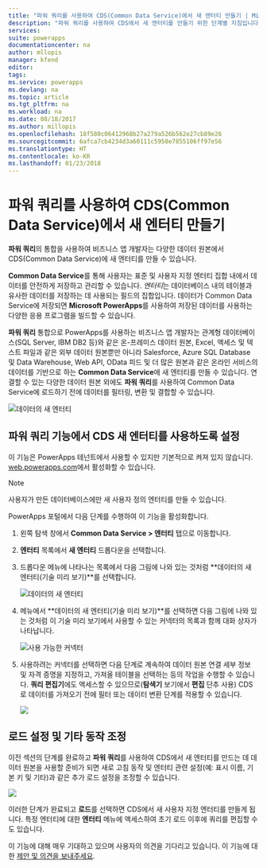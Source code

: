 ```yaml
---
title: "파워 쿼리를 사용하여 CDS(Common Data Service)에서 새 엔터티 만들기 | Microsoft Docs"
description: "파워 쿼리를 사용하여 CDS에서 새 엔터티를 만들기 위한 단계별 지침입니다."
services: 
suite: powerapps
documentationcenter: na
author: mllopis
manager: kfend
editor: 
tags: 
ms.service: powerapps
ms.devlang: na
ms.topic: article
ms.tgt_pltfrm: na
ms.workload: na
ms.date: 08/18/2017
ms.author: millopis
ms.openlocfilehash: 18f580c06412968b27a279a526b562e27cb89e26
ms.sourcegitcommit: 6afca7cb4234d3a60111c5950e7855106ff97e56
ms.translationtype: HT
ms.contentlocale: ko-KR
ms.lasthandoff: 01/23/2018
---
```

# <a name="create-new-entities-in-the-common-data-service-cds-using-power-query"></a>파워 쿼리를 사용하여 CDS(Common Data Service)에서 새 엔터티 만들기
**파워 쿼리**의 통합을 사용하여 비즈니스 앱 개발자는 다양한 데이터 원본에서 CDS(Common Data Service)에 새 엔터티를 만들 수 있습니다.

**Common Data Service**를 통해 사용자는 표준 및 사용자 지정 엔터티 집합 내에서 데이터를 안전하게 저장하고 관리할 수 있습니다. *엔터티*는 데이터베이스 내의 테이블과 유사한 데이터를 저장하는 데 사용되는 필드의 집합입니다. 데이터가 Common Data Service에 저장되면 **Microsoft PowerApps**를 사용하여 저장된 데이터를 사용하는 다양한 응용 프로그램을 빌드할 수 있습니다.

**파워 쿼리** 통합으로 PowerApps를 사용하는 비즈니스 앱 개발자는 관계형 데이터베이스(SQL Server, IBM DB2 등)와 같은 온-프레미스 데이터 원본, Excel, 액세스 및 텍스트 파일과 같은 외부 데이터 원본뿐만 아니라 Salesforce, Azure SQL Database 및 Data Warehouse, Web API, OData 피드 및 더 많은 원본과 같은 온라인 서비스의 데이터를 기반으로 하는 **Common Data Service**에 새 엔터티를 만들 수 있습니다. 연결할 수 있는 다양한 데이터 원본 외에도 **파워 쿼리**를 사용하여 Common Data Service에 로드하기 전에 데이터를 필터링, 변환 및 결합할 수 있습니다.

![데이터의 새 엔터티](media/data-platform-cds-newentity-pq/data-platform-cds-pq-01.jpg)

## <a name="enabling-the-cds-new-entities-from-power-query-feature"></a>파워 쿼리 기능에서 CDS 새 엔터티를 사용하도록 설정
이 기능은 PowerApps 테넌트에서 사용할 수 있지만 기본적으로 켜져 있지 않습니다. [web.powerapps.com](https://aka.ms/pqocds)에서 활성화할 수 있습니다.

> [!NOTE]
> 사용자가 만든 데이터베이스에만 새 사용자 정의 엔터티를 만들 수 있습니다.

PowerApps 포털에서 다음 단계를 수행하여 이 기능을 활성화합니다.

1. 왼쪽 탐색 창에서 **Common Data Service > 엔터티** 탭으로 이동합니다.

2. **엔터티** 목록에서 **새 엔터티** 드롭다운을 선택합니다.

3. 드롭다운 메뉴에 나타나는 목록에서 다음 그림에 나와 있는 것처럼 **데이터의 새 엔터티(기술 미리 보기)**를 선택합니다.
   
    ![데이터의 새 엔터티](media/data-platform-cds-newentity-pq/data-platform-cds-pq-02.jpg)
4. 메뉴에서 **데이터의 새 엔터티(기술 미리 보기)**를 선택하면 다음 그림에 나와 있는 것처럼 이 기술 미리 보기에서 사용할 수 있는 커넥터의 목록과 함께 대화 상자가 나타납니다.
   
   ![사용 가능한 커넥터](media/data-platform-cds-newentity-pq/data-platform-cds-pq-03.jpg)
5. 사용하려는 커넥터를 선택하면 다음 단계로 계속하여 데이터 원본 연결 세부 정보 및 자격 증명을 지정하고, 가져올 테이블을 선택하는 등의 작업을 수행할 수 있습니다. **쿼리 편집기**에도 액세스할 수 있으므로(**탐색기** 보기에서 **편집** 단추 사용) CDS로 데이터를 가져오기 전에 필터 또는 데이터 변환 단계를 적용할 수 있습니다.
   
    ![](media/data-platform-cds-newentity-pq/data-platform-cds-pq-04.jpg)

## <a name="adjust-load-settings-and-other-behavior"></a>로드 설정 및 기타 동작 조정
이전 섹션의 단계를 완료하고 **파워 쿼리**를 사용하여 CDS에서 새 엔터티를 만드는 데 데이터 원본을 사용할 준비가 되면 새로 고침 동작 및 엔터티 관련 설정(예: 표시 이름, 기본 키 및 기타)과 같은 추가 로드 설정을 조정할 수 있습니다.

![](media/data-platform-cds-newentity-pq/data-platform-cds-pq-05.jpg)

이러한 단계가 완료되고 **로드**를 선택하면 CDS에서 새 사용자 지정 엔터티를 만들게 됩니다. 특정 엔터티에 대한 **엔터티** 메뉴에 액세스하여 초기 로드 이후에 쿼리를 편집할 수도 있습니다.

이 기능에 대해 매우 기대하고 있으며 사용자의 의견을 기다리고 있습니다. 이 기능에 대한 [제안 및 의견을 보내주세요](https://powerusers.microsoft.com/t5/PowerApps-Community/ct-p/PowerApps1).

